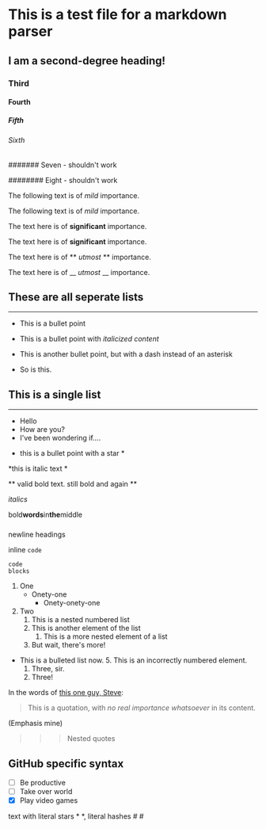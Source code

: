 # This is a test file for a markdown parser

## I am a second-degree heading!

### Third

#### Fourth

##### Fifth

###### Sixth

####### Seven - shouldn't work

######## Eight - shouldn't work

The following text is of *mild* importance.

The following text is of _mild_ importance.

The text here is of **significant** importance.

The text here is of __significant__ importance.

The text here is of ** *utmost* ** importance.

The text here is of __ _utmost_ __ importance.

## These are all seperate lists
---
* This is a bullet point

* This is a bullet point with *italicized content*

- This is another bullet point, but with a dash instead of an asterisk

- So is this.

## This is a single list
---
- Hello
- How are you?
- I've been wondering if....
* this is a bullet point with a star *

*this is italic text *


**
valid bold text.
still bold
and again
**

_italics_

bold**words**in**the**middle

###
newline headings

inline `code`

    code
    blocks

1. One
   - Onety-one
     - Onety-onety-one
1. Two
   1. This is a nested numbered list
   1. This is another element of the list
      1. This is a more nested element of a list
   1. But wait, there's more!
- This is a bulleted list now.
   5. This is an incorrectly numbered element.
   1. Three, sir.
   1. Three!


In the words of [this one guy, Steve](https://en.wikipedia.org/wiki/Jaywick):

> This is a quotation, with _no real importance whatsoever_ in its content.

(Emphasis mine)

> > > Nested quotes

## GitHub specific syntax

- [ ] Be productive
- [ ] Take over world
- [x] Play video games

text with literal stars \* \*, literal hashes \# \#